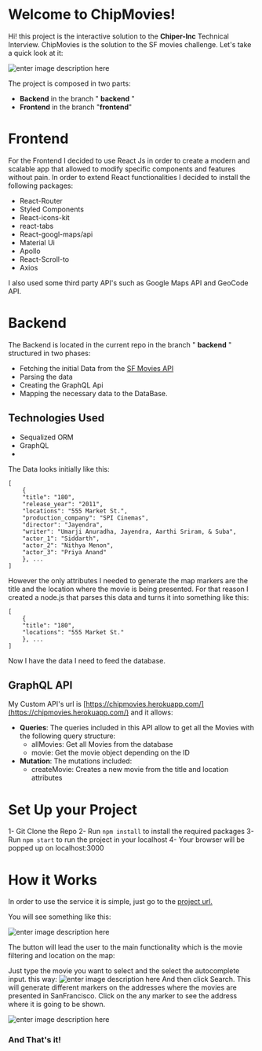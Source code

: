# Welcome to ChipMovies!

Hi! this project is the interactive solution to the **Chiper-Inc** Technical Interview. ChipMovies is the solution to the SF movies challenge. Let's take a quick look at it:

![enter image description here](https://i.ibb.co/k4ZBHZq/Whats-App-Image-2020-06-28-at-3-57-22-PM.jpg)

The project is composed in two parts:
 - **Backend** in the branch " **backend** " 
 -  **Frontend** in the branch "**frontend**"
# Frontend

For the Frontend I decided to use React Js in order to create a modern and scalable app that allowed to modify specific components and features without pain. In order to extend React functionalities I decided to install the following packages:

- React-Router 
- Styled Components  
- React-icons-kit  
- react-tabs  
- React-googl-maps/api  
- Material Ui  
- Apollo  
- React-Scroll-to  
- Axios

I also used some third party API's such as Google Maps API and GeoCode API. 

# Backend

The Backend is located in the current repo in the branch " **backend** " structured in two phases:
- Fetching the initial Data from the [SF Movies API](https://data.sfgov.org/resource/yitu-d5am.json)
- Parsing the data
- Creating the GraphQL Api 
- Mapping the necessary data to the DataBase.

## Technologies Used

- Sequalized ORM
- GraphQL
- 

The Data looks initially like this: 

    [
	    {
        "title": "180",
        "release_year": "2011",
        "locations": "555 Market St.",
        "production_company": "SPI Cinemas",
        "director": "Jayendra",
        "writer": "Umarji Anuradha, Jayendra, Aarthi Sriram, & Suba",
        "actor_1": "Siddarth",
        "actor_2": "Nithya Menon",
        "actor_3": "Priya Anand"
	    }, ...
    ]
However the only attributes I needed to generate the map markers are the title and the location where the movie is being presented. For that reason I created a node.js that parses this data and turns it into something like this:

    [
	    {
        "title": "180",
        "locations": "555 Market St."
	    }, ...
    ]
Now I have the data I need to feed the database. 

## GraphQL API

My Custom API's url is [https://chipmovies.herokuapp.com/](https://chipmovies.herokuapp.com/) and it allows:

- **Queries**: The queries included in this API allow to get all the Movies with the following query structure:
	- allMovies: Get all Movies from the database
	- movie: Get the movie object depending on the ID
- **Mutation**: The mutations included:
	- createMovie: Creates a new movie from the title and location attributes

# Set Up your Project

1- Git Clone the Repo
2- Run `npm install` to install the required packages
3- Run `npm start` to run the project in your localhost
4- Your browser will be popped up on localhost:3000

# How it Works

In order to use the service it is simple, just go to the [project url.](https://chipmovie.herokuapp.com/)

You will see something like this:

![enter image description here](https://i.ibb.co/k4ZBHZq/Whats-App-Image-2020-06-28-at-3-57-22-PM.jpg)

The button will lead the user to the main functionality which is the movie filtering and location on the map:

Just type the movie you want to select and the select the autocomplete input.  this way:
![enter image description here](https://i.ibb.co/GcfBzPH/Whats-App-Image-2020-06-28-at-5-54-18-PM.jpg)
And then click Search.
This will generate different markers on the addresses where the movies are presented in SanFrancisco. Click on the any marker to see the address where it is going to be shown.

![enter image description here](https://i.ibb.co/Df4fK3x/Whats-App-Image-2020-06-28-at-5-55-08-PM-1.jpg)

### And That's it!
